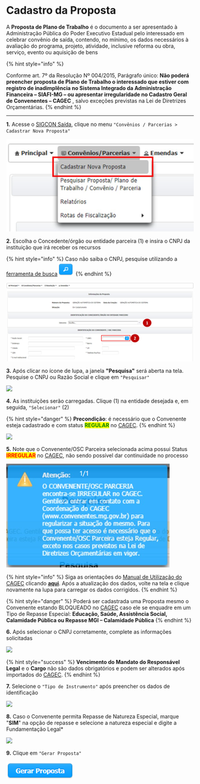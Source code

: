 # Cadastro da Proposta

A **Proposta de Plano de Trabalho** é o documento a ser apresentado à Administração Pública do Poder Executivo Estadual pelo interessado em celebrar convênio de saída, contendo, no mínimo, os dados necessários à avaliação do programa, projeto, atividade, inclusive reforma ou obra, serviço, evento ou aquisição de bens

{% hint style="info" %}

Conforme art. 7º da Resolução Nº 004/2015, Parágrafo único: **Não poderá preencher proposta de Plano de Trabalho o interessado que estiver com registro de inadimplência no Sistema Integrado da Administração Financeira – SIAFI-MG – ou apresentar irregularidade no Cadastro Geral de Convenentes – CAGEC** , salvo exceções previstas na Lei de Diretrizes Orçamentárias.
{% endhint %}

****

**1.** Acesse o [SIGCON Saída](https://sigconsaida.mg.gov.br/), clique no menu `"Convênios / Parcerias > Cadastrar Nova Proposta"`

![](<../../.gitbook/assets/image (13).png>)

**2.** Escolha o Concedente/órgão ou entidade parceira (1) e insira o CNPJ da instituição que irá receber os recursos

{% hint style="info" %}
Caso não saiba o CNPJ, pesquise utilizando a [ferramenta de busca<img src="../../.gitbook/assets/image (596).png" alt="" data-size="original">](cadastro-da-proposta.md#pesquisa-de-cnpj-do-convenente)
{% endhint %}

![](<../../.gitbook/assets/image (11).png>)

**3.** Após clicar no ícone de lupa, a janela **"Pesquisa"** será aberta na tela. Pesquise o CNPJ ou Razão Social e clique em `"Pesquisar"`

![](<../../.gitbook/assets/MANUAL\_CONVENENTES\_PROPOSTA\_PESQUISA\_CONCEDENTE (2).jpg>)

**4.** As instituições serão carregadas. Clique (1) na entidade desejada e, em seguida, `"Selecionar"` (2)

{% hint style="danger" %}
**Precondição**: é necessário que o Convenente esteja cadastrado e com status <mark style="color:green;">**REGULAR**</mark> no [CAGEC](https://www.portalcagec.mg.gov.br/).
{% endhint %}

![](<../../.gitbook/assets/MANUAL\_CONVENENTES\_PROPOSTA\_PESQUISA\_CONCEDENTE\_2 (1).jpg>)


**5.** Note que o Convenente/OSC Parceira selecionada acima possui Status <mark style="color:red;">**IRREGULAR**</mark> <mark style="color:red;"></mark><mark style="color:red;"></mark> no [CAGEC](https://www.portalcagec.mg.gov.br/), não sendo possível dar continuidade no processo&#x20;

![](<../../.gitbook/assets/image (29).png>)

{% hint style="info" %}
Siga as orientações do [Manual de Utilização do CAGEC](https://manual.portalcagec.mg.gov.br/) clicando [**aqui**](https://manual.portalcagec.mg.gov.br/atualizacao-de-dados). Após a atualização dos dados, volte na tela e clique novamente na lupa para carregar os dados corrigidos.&#x20;
{% endhint %}

{% hint style="danger" %}
Poderá ser cadastrada uma Proposta mesmo o Convenente estando BLOQUEADO no [CAGEC](https://www.portalcagec.mg.gov.br/) caso ele se enquadre em um Tipo de Repasse Especial: **Educação, Saúde, Assistência Social, Calamidade Pública ou Repasse MGI – Calamidade Pública**
{% endhint %}

**6.** Após selecionar o CNPJ corretamente, complete as informações solicitadas

![](../../.gitbook/assets/MANUAL\_CONVENENTES\_PROPOSTA\_IDENTIFICAÇAÕ.jpg)

{% hint style="success" %}
**Vencimento do Mandato do Responsável Legal** e o **Cargo** não são dados obrigatórios e podem ser alterados após importados do [CAGEC](https://www.portalcagec.mg.gov.br/).
{% endhint %}

**7.** Selecione o `"Tipo de Instrumento"` após preencher os dados de identificação

![](<../../.gitbook/assets/caracterização proposta\_tipo de instrumento.png>)

**8.** Caso o Convenente permita Repasse de Natureza Especial, marque "**SIM**" na opção de repasse e selecione a natureza especial e digite a Fundamentação Legal\*

![](<../../.gitbook/assets/MANUAL\_CONVENENTES\_PROPOSTA\_CARACTERIZAÇÃO\_repasse especial.jpg>)

**9.** Clique em `"Gerar Proposta"`

![](<../../.gitbook/assets/image (542).png>)
